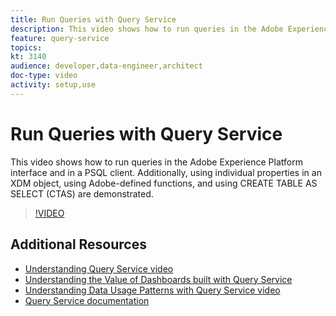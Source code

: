 ```yaml
---
title: Run Queries with Query Service
description: This video shows how to run queries in the Adobe Experience Platform interface and in a PSQL client. Additionally, using individual properties in an XDM object, using Adobe-defined functions, and using CREATE TABLE AS SELECT (CTAS) are demonstrated.
feature: query-service
topics:
kt: 3140
audience: developer,data-engineer,architect
doc-type: video
activity: setup,use
---
```


# Run Queries with Query Service

This video shows how to run queries in the Adobe Experience Platform interface and in a PSQL client. Additionally, using individual properties in an XDM object, using Adobe-defined functions, and using CREATE TABLE AS SELECT (CTAS) are demonstrated.

>[!VIDEO](https://video.tv.adobe.com/v/29796?quality=12&learn=on)

## Additional Resources

* [Understanding Query Service video](understanding-query-service.md)
* [Understanding the Value of Dashboards built with Query Service](understanding-the-value-of-dashboards-built-with-query-service.md)
* [Understanding Data Usage Patterns with Query Service video](understanding-data-usage-patterns-with-query-service.md)
* [Query Service documentation](https://www.adobe.io/apis/experienceplatform/home/query-service/overview.html)
